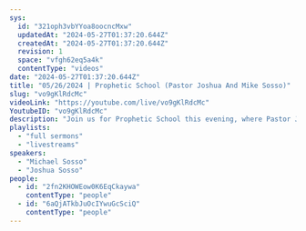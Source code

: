 ```yaml
---
sys:
  id: "321oph3vbYYoa8oocncMxw"
  updatedAt: "2024-05-27T01:37:20.644Z"
  createdAt: "2024-05-27T01:37:20.644Z"
  revision: 1
  space: "vfgh62eq5a4k"
  contentType: "videos"
date: "2024-05-27T01:37:20.644Z"
title: "05/26/2024 | Prophetic School (Pastor Joshua And Mike Sosso)"
slug: "vo9gKlRdcMc"
videoLink: "https://youtube.com/live/vo9gKlRdcMc"
YoutubeID: "vo9gKlRdcMc"
description: "Join us for Prophetic School this evening, where Pastor Joshua and Mike Sosso break down the true meaning of prophecy today. A power word that you do not want to miss. Id encourage it you rewatch this message, because there is so much meat to digest. This sermon was released at Freedom Fellowship Church International on May 26, 2024 by Pastors Joshua and Mike Sosso"
playlists:
  - "full sermons"
  - "livestreams"
speakers:
  - "Michael Sosso"
  - "Joshua Sosso"
people:
  - id: "2fn2KHOWEow0K6EqCkaywa"
    contentType: "people"
  - id: "6aQjATkbJuOcIYwuGcSciQ"
    contentType: "people"
---
```

